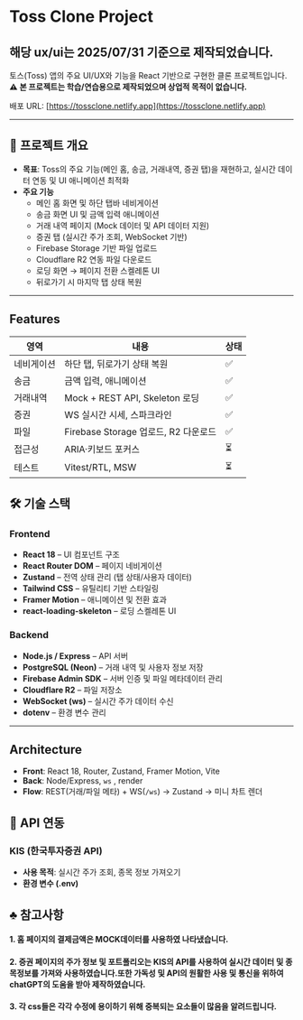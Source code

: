 # Toss Clone Project
## 해당 ux/ui는 2025/07/31 기준으로 제작되었습니다.


토스(Toss) 앱의 주요 UI/UX와 기능을 React 기반으로 구현한 클론 프로젝트입니다.  
**⚠️ 본 프로젝트는 학습/연습용으로 제작되었으며 상업적 목적이 없습니다.**

배포 URL: [https://tossclone.netlify.app](https://tossclone.netlify.app)

---

## 📌 프로젝트 개요

- **목표**: Toss의 주요 기능(메인 홈, 송금, 거래내역, 증권 탭)을 재현하고, 실시간 데이터 연동 및 UI 애니메이션 최적화
- **주요 기능**
  - 메인 홈 화면 및 하단 탭바 네비게이션
  - 송금 화면 UI 및 금액 입력 애니메이션
  - 거래 내역 페이지 (Mock 데이터 및 API 데이터 지원)
  - 증권 탭 (실시간 주가 조회, WebSocket 기반)
  - Firebase Storage 기반 파일 업로드
  - Cloudflare R2 연동 파일 다운로드
  - 로딩 화면 → 페이지 전환 스켈레톤 UI
  - 뒤로가기 시 마지막 탭 상태 복원
---
## Features

| 영역 | 내용 | 상태 |
|---|---|---|
| 네비게이션 | 하단 탭, 뒤로가기 상태 복원 | ✅ |
| 송금 | 금액 입력, 애니메이션 | ✅ |
| 거래내역 | Mock + REST API, Skeleton 로딩 | ✅ |
| 증권 | WS 실시간 시세, 스파크라인 | ✅ |
| 파일 | Firebase Storage 업로드, R2 다운로드 | ✅ |
| 접근성 | ARIA·키보드 포커스 | ⏳ |
| 테스트 | Vitest/RTL, MSW | ⏳ |

## 🛠 기술 스택

### Frontend

- **React 18** – UI 컴포넌트 구조
- **React Router DOM** – 페이지 네비게이션
- **Zustand** – 전역 상태 관리 (탭 상태/사용자 데이터)
- **Tailwind CSS** – 유틸리티 기반 스타일링
- **Framer Motion** – 애니메이션 및 전환 효과
- **react-loading-skeleton** – 로딩 스켈레톤 UI

### Backend

- **Node.js / Express** – API 서버
- **PostgreSQL (Neon)** – 거래 내역 및 사용자 정보 저장
- **Firebase Admin SDK** – 서버 인증 및 파일 메타데이터 관리
- **Cloudflare R2** – 파일 저장소
- **WebSocket (ws)** – 실시간 주가 데이터 수신
- **dotenv** – 환경 변수 관리

---

## Architecture

- **Front**: React 18, Router, Zustand, Framer Motion, Vite  
- **Back**: Node/Express, `ws` , render 
- **Flow**: REST(거래/파일 메타) + WS(`/ws`) → Zustand → 미니 차트 렌더

## 📡 API 연동

### KIS (한국투자증권 API)

- **사용 목적**: 실시간 주가 조회, 종목 정보 가져오기
- **환경 변수 (.env)**

## ♣ 참고사항

#### 1. 홈 페이지의 결제금액은 MOCK데이터를 사용하였 나타냈습니다.
#### 2. 증권 페이지의 주가 정보 및 포트폴리오는 KIS의 API를 사용하여 실시간 데이터 및 종목정보를 가져와 사용하였습니다.또한 가독성 및 API의 원활한 사용 및 통신을 위하여 chatGPT의 도움을 받아 제작하였습니다.
#### 3. 각 css들은 각각 수정에 용이하기 위해 중복되는 요소들이 많음을 알려드립니다.